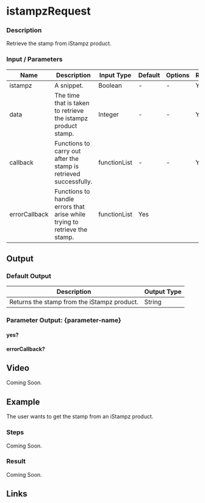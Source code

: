 # istampzRequest

### Description

Retrieve the stamp from iStampz product.

### Input / Parameters

| Name | Description | Input Type | Default | Options | Required |
| ------ | ------ | ------ | ------ | ------ | ------ |
| istampz | A snippet. | Boolean | - | - | Yes |
| data | The time that is taken to retrieve the istampz product stamp. | Integer | - | - | Yes |
| callback | Functions to carry out after the stamp is retrieved successfully. | functionList | - | - | Yes |
| errorCallback | Functions to handle errors that arise while trying to retrieve the stamp. | functionList | Yes |

## Output

### Default Output

| Description | Output Type |
| ------ | ------ |
| Returns the stamp from the iStampz product. | String |

### Parameter Output: {parameter-name}

#### yes?

#### errorCallback?

## Video

Coming Soon.

## Example

The user wants to get the stamp from an iStampz product.

### Steps

Coming Soon.

### Result

Coming Soon.

## Links
